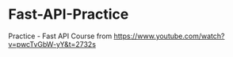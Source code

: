 # Fast-API-Practice
Practice - Fast API Course from
https://www.youtube.com/watch?v=pwcTvGbW-yY&t=2732s
